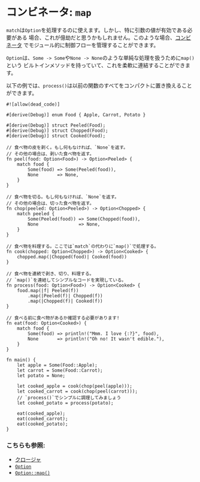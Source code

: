 # コンビネータ: `map`

`match`は`Option`を処理するのに使えます。しかし、特に引数の値が有効である必要がある
場合、これが億劫だと思うかもしれません。このような場合、[コンビネータ][combinators]
でモジュール的に制御フローを管理することができます。

`Option`は、`Some -> Some`や`None -> None`のような単純な処理を扱うために`map()`という
ビルトインメソッドを持っていて、これを柔軟に連結することができます。

以下の例では、`process()`は以前の関数のすべてをコンパクトに置き換えることができます。

```rust,editable
#![allow(dead_code)]

#[derive(Debug)] enum Food { Apple, Carrot, Potato }

#[derive(Debug)] struct Peeled(Food);
#[derive(Debug)] struct Chopped(Food);
#[derive(Debug)] struct Cooked(Food);

// 食べ物の皮を剥く。もし何もなければ、`None`を返す。
// その他の場合は、剥いた食べ物を返す。
fn peel(food: Option<Food>) -> Option<Peeled> {
    match food {
        Some(food) => Some(Peeled(food)),
        None       => None,
    }
}

// 食べ物を切る。もし何もなければ、`None`を返す。
// その他の場合は、切った食べ物を返す。
fn chop(peeled: Option<Peeled>) -> Option<Chopped> {
    match peeled {
        Some(Peeled(food)) => Some(Chopped(food)),
        None               => None,
    }
}

// 食べ物を料理する。ここでは`match`の代わりに`map()`で処理する。
fn cook(chopped: Option<Chopped>) -> Option<Cooked> {
    chopped.map(|Chopped(food)| Cooked(food))
}

// 食べ物を連続で剥き、切り、料理する。
// `map()`を連結してシンプルなコードを実現している。
fn process(food: Option<Food>) -> Option<Cooked> {
    food.map(|f| Peeled(f))
        .map(|Peeled(f)| Chopped(f))
        .map(|Chopped(f)| Cooked(f))
}

// 食べる前に食べ物があるか確認する必要があります!
fn eat(food: Option<Cooked>) {
    match food {
        Some(food) => println!("Mmm. I love {:?}", food),
        None       => println!("Oh no! It wasn't edible."),
    }
}

fn main() {
    let apple = Some(Food::Apple);
    let carrot = Some(Food::Carrot);
    let potato = None;

    let cooked_apple = cook(chop(peel(apple)));
    let cooked_carrot = cook(chop(peel(carrot)));
    // `process()`でシンプルに調理してみましょう
    let cooked_potato = process(potato);

    eat(cooked_apple);
    eat(cooked_carrot);
    eat(cooked_potato);
}
```

### こちらも参照:

- [クロージャ][closures]
- [`Option`][option]
- [`Option::map()`][map]

[combinators]: https://doc.rust-lang.org/book/glossary.html#combinators
[closures]: ../../fn/closures.md
[option]: https://doc.rust-lang.org/std/option/enum.Option.html
[map]: https://doc.rust-lang.org/std/option/enum.Option.html#method.map
